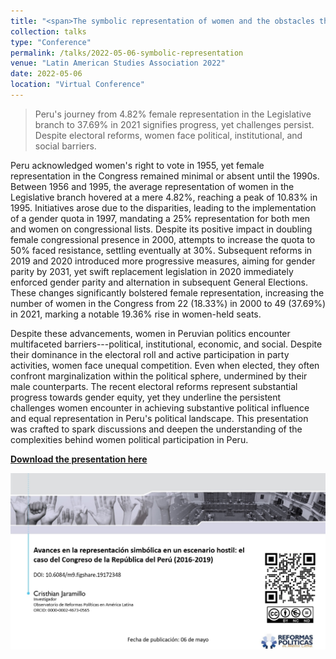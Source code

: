 ```yaml
---
title: "<span>The symbolic representation of women and the obstacles they face in the Congress of the Republic of Peru (2016-2020)</span>"
collection: talks
type: "Conference"
permalink: /talks/2022-05-06-symbolic-representation
venue: "Latin American Studies Association 2022"
date: 2022-05-06
location: "Virtual Conference"
---
```


> Peru's journey from 4.82% female representation in the Legislative branch to 37.69% in 2021 signifies progress, yet challenges persist. Despite electoral reforms, women face political, institutional, and social barriers.

Peru acknowledged women's right to vote in 1955, yet female representation in the Congress remained minimal or absent until the 1990s. Between 1956 and 1995, the average representation of women in the Legislative branch hovered at a mere 4.82%, reaching a peak of 10.83% in 1995. Initiatives arose due to the disparities, leading to the implementation of a gender quota in 1997, mandating a 25% representation for both men and women on congressional lists. Despite its positive impact in doubling female congressional presence in 2000, attempts to increase the quota to 50% faced resistance, settling eventually at 30%. Subsequent reforms in 2019 and 2020 introduced more progressive measures, aiming for gender parity by 2031, yet swift replacement legislation in 2020 immediately enforced gender parity and alternation in subsequent General Elections. These changes significantly bolstered female representation, increasing the number of women in the Congress from 22 (18.33%) in 2000 to 49 (37.69%) in 2021, marking a notable 19.36% rise in women-held seats.

Despite these advancements, women in Peruvian politics encounter multifaceted barriers---political, institutional, economic, and social. Despite their dominance in the electoral roll and active participation in party activities, women face unequal competition. Even when elected, they often confront marginalization within the political sphere, undermined by their male counterparts. The recent electoral reforms represent substantial progress towards gender equity, yet they underline the persistent challenges women encounter in achieving substantive political influence and equal representation in Peru's political landscape. This presentation was crafted to spark discussions and deepen the understanding of the complexities behind women political participation in Peru.

[**Download the presentation here**](https://figshare.com/articles/presentation/Avances_en_la_representaci_n_simb_lica_en_un_escenario_hostil_el_caso_del_Congreso_de_la_Rep_blica_del_Per_2016-2019_/24688056)

[![](images/conference-symbolic-representation.png)](https://figshare.com/articles/presentation/Avances_en_la_representaci_n_simb_lica_en_un_escenario_hostil_el_caso_del_Congreso_de_la_Rep_blica_del_Per_2016-2019_/24688056)